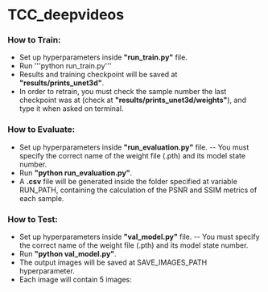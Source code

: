 # TCC_deepvideos


### How to Train:
- Set up hyperparameters inside **"run_train.py"** file.
- Run '''python run_train.py'''
- Results and training checkpoint will be saved at **"results/prints_unet3d"**.
- In order to retrain, you must check the sample number the last checkpoint was at (check at **"results/prints_unet3d/weights"**), and type it when asked on terminal.

### How to Evaluate:
- Set up hyperparameters inside **"run_evaluation.py"** file.
-- You must specify the correct name of the weight file (.pth) and its model state number.
- Run **"python run_evaluation.py"**.
- A **.csv** file will be generated inside the folder specified at variable RUN_PATH, containing the calculation of the PSNR and SSIM metrics of each sample.

### How to Test:
- Set up hyperparameters inside **"val_model.py"** file.
-- You must specify the correct name of the weight file (.pth) and its model state number.
- Run **"python val_model.py"**.
- The output images will be saved at SAVE_IMAGES_PATH hyperparameter.
- Each image will contain 5 images: 
